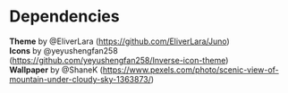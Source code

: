 # Dependencies

**Theme** by @EliverLara (https://github.com/EliverLara/Juno)  
**Icons** by @yeyushengfan258 (https://github.com/yeyushengfan258/Inverse-icon-theme)  
**Wallpaper** by @ShaneK (https://www.pexels.com/photo/scenic-view-of-mountain-under-cloudy-sky-1363873/)  
